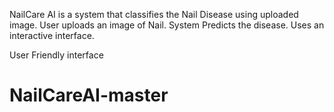 NailCare AI is a system that classifies the Nail Disease using uploaded image.
User uploads an image of Nail.
System Predicts the disease.
Uses an interactive interface.

User Friendly interface
# NailCareAI-master
